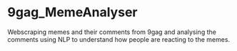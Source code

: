 # 9gag_MemeAnalyser
Webscraping memes and their comments from 9gag and analysing the comments using NLP to understand how people are reacting to the memes.

